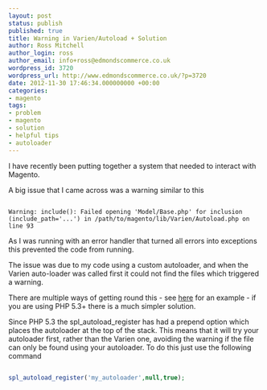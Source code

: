 ```yaml
---
layout: post
status: publish
published: true
title: Warning in Varien/Autoload + Solution
author: Ross Mitchell
author_login: ross
author_email: info+ross@edmondscommerce.co.uk
wordpress_id: 3720
wordpress_url: http://www.edmondscommerce.co.uk/?p=3720
date: 2012-11-30 17:46:34.000000000 +00:00
categories:
- magento
tags:
- problem
- magento
- solution
- helpful tips
- autoloader
---
```

I have recently been putting together a system that needed to interact with Magento.

A big issue that I came across was a warning similar to this 

<code>
Warning: include(): Failed opening 'Model/Base.php' for inclusion (include_path='...') in /path/to/magento/lib/Varien/Autoload.php on line 93 
</code>

As I was running with an error handler that turned all errors into exceptions this prevented the code from running.

The issue was due to my code using a custom autoloader, and when the Varien auto-loader was called first it could not find the files which triggered a warning.

There are multiple ways of getting round this - see <a href="http://stackoverflow.com/questions/4085967/how-to-integrate-ezcomponents-with-magento" title="How To Integrate Ezcomponents With Magento">here</a> for an example - if you are using PHP 5.3+ there is a much simpler solution. 

Since PHP 5.3 the spl_autoload_register has had a prepend option which places the autoloader at the top of the stack. This means that it will try your autoloader first, rather than the Varien one, avoiding the warning if the file can only be found using your autoloader. To do this just use the following command

```php

spl_autoload_register('my_autoloader',null,true);

```
